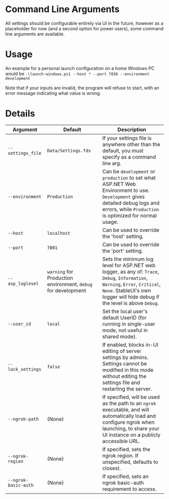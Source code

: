 # Command Line Arguments

All settings should be configurable entirely via UI in the future, however as a placeholder for now (and a second option for power users), some command line arguments are available.

# Usage

An example for a personal launch configuration on a home Windows PC would be `.\launch-windows.ps1 --host * --port 7850 --environment development`

Note that if your inputs are invalid, the program will refuse to start, with an error message indicating what value is wrong.

# Details

Argument | Default | Description
--- | --- | ---
`--settings_file` | `Data/Settings.fds` | If your settings file is anywhere other than the default, you must specify as a command line arg.
`--environment` | `Production` | Can be `development` or `production` to set what ASP.NET Web Environment to use. `Development` gives detailed debug logs and errors, while `Production` is optimized for normal usage.
`--host` | `localhost` | Can be used to override the 'host' setting.
`--port` | `7801` | Can be used to override the 'port' setting.
`--asp_loglevel` | `warning` for Production environment, `debug` for development | Sets the minimum log level for ASP.NET web logger, as any of: `Trace`, `Debug`, `Information`, `Warning`, `Error`, `Critical`, `None`. StableUI's own logger will hide debug if the level is above `Debug`.
`--user_id` | `local` | Set the local user's default UserID (for running in single-user mode, not useful in shared mode).
`--lock_settings` | `false` | If enabled, blocks in-UI editing of server settings by admins. Settings cannot be modified in this mode without editing the settings file and restarting the server.
`--ngrok-path` | (None) | If specified, will be used as the path to an `ngrok` executable, and will automatically load and configure ngrok when launching, to share your UI instance on a publicly accessible URL.
`--ngrok-region` | (None) | If specified, sets the ngrok region. If unspecified, defaults to closest.
`--ngrok-basic-auth` | (None) | If specified, sets an ngrok basic-auth requirement to access.
